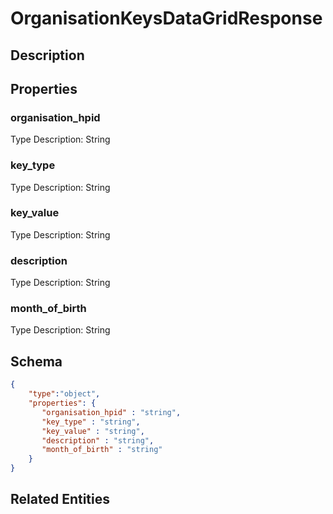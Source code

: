 # OrganisationKeysDataGridResponse
## Description

## Properties
### organisation_hpid


Type Description: String
### key_type


Type Description: String
### key_value


Type Description: String
### description


Type Description: String
### month_of_birth


Type Description: String

## Schema
```json
{
    "type":"object",
    "properties": {
       "organisation_hpid" : "string",
       "key_type" : "string",
       "key_value" : "string",
       "description" : "string",
       "month_of_birth" : "string"
    }
}
```

## Related Entities

